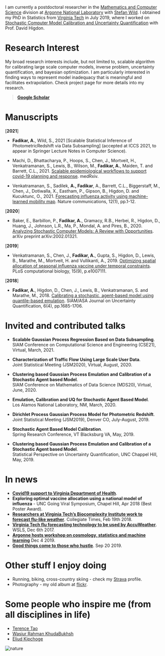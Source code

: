 I am currently a postdoctoral researcher in the [Mathematics and Computer Science](https://www.mcs.anl.gov) division at [Argonne National Laboratory](https://www.anl.gov) with [Stefan Wild](https://www.mcs.anl.gov/~wild). I obtained my PhD in Statistics from [Virginia Tech](vt.edu) in July 2019, where I worked on [Stochastic Computer Model Calibration and Uncertainty Quantification](https://vtechworks.lib.vt.edu/handle/10919/91985) with Prof. David Higdon.

# Research Interest

My broad research interests include, but not limited to, scalable algorithm for calibrating large scale computer models, inverse problem, uncertainty quantification, and bayesian optimization. I am particularly interested in finding ways to represent model inadequacy that is meaningful and facilitates extrapolation. Check project page for more details into my research. 

> [**Google Scholar**](https://scholar.google.com/citations?user=LGfsuRQAAAAJ&hl=en&oi=ao)

# Manuscripts

[**2021**]

- **Fadikar, A.**, Wild, S., 2021 [Scalable Statistical Inference of PhotometricRedshift via Data Subsampling] (accepted at ICCS 2021, to appear in Springer Lecture Notes in Computer Science).

- Machi, D., Bhattacharya, P., Hoops, S., Chen, J., Mortveit, H., Venkatramanan, S., Lewis, B., Wilson, M., **Fadikar, A.**, Maiden, T. and Barrett, C.L., 2021. [Scalable epidemiological workflows to support covid-19 planning and response](https://doi.org/10.1101/2021.02.23.21252325). medRxiv.

- Venkatramanan, S., Sadilek, **A., Fadikar**, A., Barrett, C.L., Biggerstaff, M., Chen, J., Dotiwalla, X., Eastham, P., Gipson, B., Higdon, D. and Kucuktunc, O., 2021. [Forecasting influenza activity using machine-learned mobility map](https://doi.org/10.1038/s41467-021-21018-5). Nature communications, 12(1), pp.1-12.

[**2020**]

- Baker, E., Barbillon, P., **Fadikar, A.**, Gramacy, R.B., Herbei, R., Higdon, D., Huang, J., Johnson, L.R., Ma, P., Mondal, A. and Pires, B., 2020. [Analyzing Stochastic Computer Models: A Review with Opportunities](https://arxiv.org/abs/2002.01321). arXiv preprint arXiv:2002.01321.

[**2019**]

- Venkatramanan, S., Chen, J., **Fadikar, A.**, Gupta, S., Higdon, D., Lewis, B., Marathe, M., Mortveit, H. and Vullikanti, A., 2019. [Optimizing spatial allocation of seasonal influenza vaccine under temporal constraints](https://doi.org/10.1371/journal.pcbi.1007111). PLoS computational biology, 15(9), p.e1007111.

[**2018**]

- **Fadikar, A.**, Higdon, D., Chen, J., Lewis, B., Venkatramanan, S. and Marathe, M., 2018. [Calibrating a stochastic, agent-based model using quantile-based emulation](https://doi.org/10.1137/17M1161233). SIAM/ASA Journal on Uncertainty Quantification, 6(4), pp.1685-1706.

# Invited and contributed talks

- **Scalable Gaussian Process Regression Based on Data Subsampling**.  
SIAM Conference on Computational Science and Engineering (CSE21), Virtual, March, 2021.

- **Characterization of Traffic Flow Using Large Scale User Data**.  
Joint Statistical Meeting (JSM2020), Virtual, August, 2020.

- **Clustering based Gaussian Process Emulation and Calibration of a Stochastic Agent based Model**.  
SIAM Conference on Mathematics of Data Science (MDS20), Virtual, June, 2020.

- **Emulation, Calibration and UQ for Stochastic Agent Based Model**.  
Los Alamos National Laboratory, NM, March, 2020.

- **Dirichlet Process Gaussian Process Model for Photometric Redshift**.  
Joint Statistical Meeting (JSM2019), Denver CO, July-August, 2019.

- **Stochastic Agent Based Model Calibration**.  
Spring Research Conference, VT Blacksburg VA, May, 2019.

- **Clustering based Gaussian Process Emulation and Calibration of a Stochastic Agent based Model**.  
Statistical Perspective on Uncertainty Quantification, UNC Chappel Hill, May, 2019.

# In news

- [**Covid19 support to Virginia Department of Health**](https://biocomplexity.virginia.edu/project/covid-19-pandemic-response).
- **Exploring optimal vaccine allocation using a national model of influenza** - UNC Going Viral Symposium, Chapel Hill, Apr 2018 (Best Poster Award).
- [**Researchers at Virginia Tech’s Biocomplexity Institute work to forecast flu-like weather**](http://www.collegiatetimes.com/news/researchers-at-virginia-tech-s-biocomplexity-institute-work-to-forecast/article_8b6b62c0-15e1-11e8-b4a0-37d25473e0aa.html).
Collegiate Times, Feb 19th 2018.
- [**Virginia Tech flu forecasting technology to be used by AccuWeather**](https://www.wsls.com/news/virginia/new-river-valley/virginia-tech-flu-forecasting-technology-to-be-used-by-accuweather). WSLS, Dec 6th 2017.
- [**Argonne hosts workshop on cosmology, statistics and machine learning**](https://www.anl.gov/mcs/article/argonne-hosts-workshop-on-cosmology-statistics-and-machine-learning) Dec 4 2019.
- [**Good things come to those who hustle**](https://www.anl.gov/mcs/article/good-things-come-to-those-who-hustle). Sep 20 2019.

# Other stuff I enjoy doing

- Running, biking, cross-country skiing - check my [Strava](https://www.strava.com/athletes/21119365) profile. 
- Photography - my old album at [flickr](https://www.flickr.com/photos/fadikars/).

# Some people who inspire me (from all disciplines in life)

- [Terence Tao](https://terrytao.wordpress.com/)
- [Wasiur Rahman KhudaBukhsh](https://wasiur.github.io/)
- [Eliud Kipchoge](https://www.nnrunningteam.com/team/eliud-kipchoge/)

<img src="cover.jpg"
     alt="nature"
     style="float: center;" />